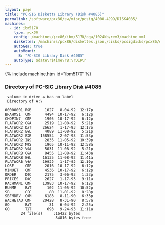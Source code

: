 ```yaml
---
layout: page
title: "PC-SIG Diskette Library (Disk #4085)"
permalink: /software/pcx86/sw/misc/pcsig/4000-4999/DISK4085/
machines:
  - id: ibm5170
    type: pcx86
    config: /machines/pcx86/ibm/5170/cga/1024kb/rev3/machine.xml
    diskettes: /machines/pcx86/diskettes.json,/disks/pcsigdisks/pcx86/diskettes.json
    autoGen: true
    autoMount:
      B: "PC-SIG Library Disk #4085"
    autoType: $date\r$time\rB:\rDIR\r
---
```


{% include machine.html id="ibm5170" %}

### Directory of PC-SIG Library Disk #4085

     Volume in drive A has no label
     Directory of A:\

    00000001 RGB      1027   8-04-92  12:17p
    BRAHMS1  CMF      4494  10-17-92   6:12p
    CHOPIN7  CMF      1905  10-17-92   6:12p
    FLATWOR2 CGA      2519  11-08-92   5:21p
    FLATWOR2 DAT     26624   1-17-93  12:17p
    FLATWOR2 EGL      4089  11-08-92   5:21p
    FLATWOR2 EXE    158554   2-07-93  11:53p
    FLATWOR2 INS      2835  11-05-92  10:39p
    FLATWOR2 MUS      1965  10-11-92  12:58a
    FLATWOR2 VGA      5031  11-08-92   5:21p
    FLATWORB CGA      8455  11-08-92  11:43a
    FLATWORB EGL     16135  11-08-92  11:41a
    FLATWORB VGA     29935   1-17-93  12:10p
    LOSE     CMF      2016  10-17-92   6:12p
    MINUET   CMF      4536  10-17-92   6:12p
    ORDER    DOC      2175   3-06-93   1:33p
    PRICES   DOC      2627   1-17-93   9:11a
    RACHMAN1 CMF     13983  10-17-92   6:12p
    RUNME    BAT       102  11-05-92  10:52p
    SB       CFG        80  11-01-92   8:28p
    SBFMDRV  COM      6183   8-11-90   6:33p
    WACHETAU CMF     20428   8-31-90   8:57a
    GO       BAT        31   6-04-92   2:25a
    GO       TXT       693   9-24-93  11:11a
           24 file(s)     316422 bytes
                           34816 bytes free
